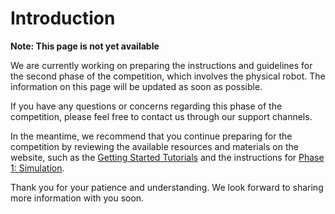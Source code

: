 # Introduction

**Note: This page is not yet available**

We are currently working on preparing the instructions and guidelines for the second phase of the competition, which involves the physical robot. The information on this page will be updated as soon as possible.

If you have any questions or concerns regarding this phase of the competition, please feel free to contact us through our support channels.

In the meantime, we recommend that you continue preparing for the competition by reviewing the available resources and materials on the website, such as the [Getting Started Tutorials](/documentation-2024/getting-started-tutorials/setting-up-your-pc/) and the instructions for [Phase 1: Simulation](/documentation-2024/competition-instructions/phase-1/introduction/).

Thank you for your patience and understanding. We look forward to sharing more information with you soon.
